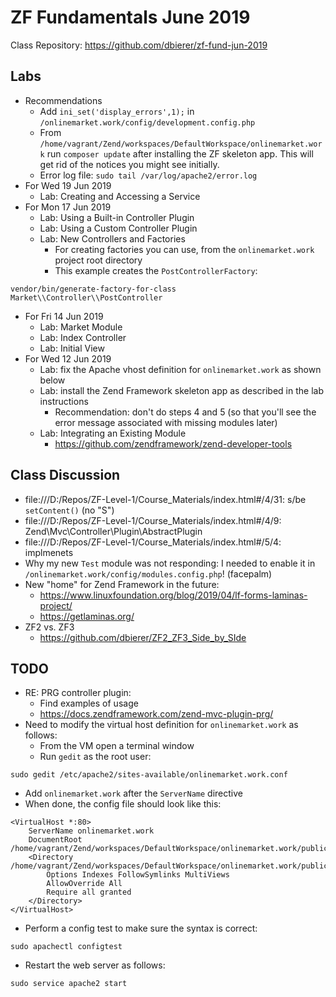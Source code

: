 # ZF Fundamentals June 2019

Class Repository: https://github.com/dbierer/zf-fund-jun-2019
## Labs
* Recommendations
  * Add `ini_set('display_errors',1);` in `/onlinemarket.work/config/development.config.php`
  * From `/home/vagrant/Zend/workspaces/DefaultWorkspace/onlinemarket.work` run `composer update` after installing the ZF skeleton app.  This will get rid of the notices you might see initially.
  * Error log file: `sudo tail /var/log/apache2/error.log`
* For Wed 19 Jun 2019
  * Lab: Creating and Accessing a Service
* For Mon 17 Jun 2019
  * Lab: Using a Built-in Controller Plugin
  * Lab: Using a Custom Controller Plugin
  * Lab: New Controllers and Factories
    * For creating factories you can use, from the `onlinemarket.work` project root directory
    * This example creates the `PostControllerFactory`:
```
vendor/bin/generate-factory-for-class Market\\Controller\\PostController
```
* For Fri 14 Jun 2019
  * Lab: Market Module
  * Lab: Index Controller
  * Lab: Initial View
* For Wed 12 Jun 2019
  * Lab: fix the Apache vhost definition for `onlinemarket.work` as shown below
  * Lab: install the Zend Framework skeleton app as described in the lab instructions
    * Recommendation: don't do steps 4 and 5 (so that you'll see the error message associated with missing modules later)
  * Lab: Integrating an Existing Module
    * https://github.com/zendframework/zend-developer-tools
## Class Discussion
* file:///D:/Repos/ZF-Level-1/Course_Materials/index.html#/4/31: s/be `setContent()` (no "S")
* file:///D:/Repos/ZF-Level-1/Course_Materials/index.html#/4/9: Zend\Mvc\Controller\Plugin\AbstractPlugin
* file:///D:/Repos/ZF-Level-1/Course_Materials/index.html#/5/4: implmenets
* Why my new `Test` module was not responding: I needed to enable it in `/onlinemarket.work/config/modules.config.php`! (facepalm)
* New "home" for Zend Framework in the future:
  * https://www.linuxfoundation.org/blog/2019/04/lf-forms-laminas-project/
  * https://getlaminas.org/
* ZF2 vs. ZF3
  * https://github.com/dbierer/ZF2_ZF3_Side_by_SIde
## TODO
* RE: PRG controller plugin:
  * Find examples of usage
  * https://docs.zendframework.com/zend-mvc-plugin-prg/
* Need to modify the virtual host definition for `onlinemarket.work` as follows:
  * From the VM open a terminal window
  * Run `gedit` as the root user:
```
sudo gedit /etc/apache2/sites-available/onlinemarket.work.conf
```
  * Add `onlinemarket.work` after the `ServerName` directive
  * When done, the config file should look like this:
```
<VirtualHost *:80>
	ServerName onlinemarket.work
	DocumentRoot /home/vagrant/Zend/workspaces/DefaultWorkspace/onlinemarket.work/public
	<Directory /home/vagrant/Zend/workspaces/DefaultWorkspace/onlinemarket.work/public/>
		Options Indexes FollowSymlinks MultiViews
		AllowOverride All
		Require all granted
	</Directory>
</VirtualHost>
```
  * Perform a config test to make sure the syntax is correct:
```
sudo apachectl configtest
```
  * Restart the web server as follows:
```
sudo service apache2 start
```
